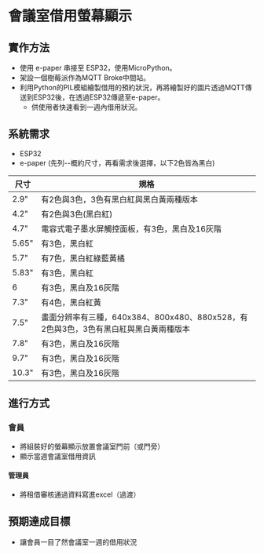 # 會議室借用螢幕顯示

## 實作方法

- 使用 e-paper 串接至 ESP32，使用MicroPython。
- 架設一個樹莓派作為MQTT Broke中間站。
- 利用Python的PIL模組繪製借用的預約狀況，再將繪製好的圖片透過MQTT傳送到ESP32後，在透過ESP32傳遞至e-paper。
  - 供使用者快速看到一週內借用狀況。

## 系統需求

- ESP32
- e-paper (先列--概約尺寸，再看需求後選擇，以下2色皆為黑白)

|  尺寸  |  規格  |
|  ----  | ----  |
|  2.9"  | 有2色與3色，3色有黑白紅與黑白黃兩種版本 |
|  4.2"  | 有2色與3色(黑白紅) |
|  4.7"  | 電容式電子墨水屏觸控面板，有3色，黑白及16灰階 |
|  5.65"  | 有3色，黑白紅 |
|  5.7"  | 有7色，黑白紅綠藍黃橘 |
|  5.83"  | 有3色，黑白紅 |
|  6  | 有3色，黑白及16灰階 |
|  7.3"  | 有4色，黑白紅黃 |
|  7.5"  | 畫面分辨率有三種，640x384、800x480、880x528，有2色與3色，3色有黑白紅與黑白黃兩種版本|
|  7.8"  | 有3色，黑白及16灰階 |
|  9.7"  | 有3色，黑白及16灰階 |
|  10.3"  | 有3色，黑白及16灰階 |

## 進行方式

### 會員

- 將組裝好的螢幕顯示放置會議室門前（或門旁）
- 顯示當週會議室借用資訊

#### 管理員

- 將租借審核通過資料寫進excel（過渡）

## 預期達成目標

- 讓會員一目了然會議室一週的借用狀況
